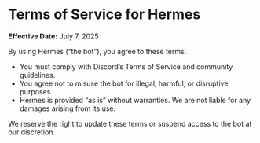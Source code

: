 # Terms of Service for Hermes

**Effective Date:** July 7, 2025

By using Hermes (“the bot”), you agree to these terms.

- You must comply with Discord’s Terms of Service and community guidelines.
- You agree not to misuse the bot for illegal, harmful, or disruptive purposes.
- Hermes is provided “as is” without warranties. We are not liable for any damages arising from its use.

We reserve the right to update these terms or suspend access to the bot at our discretion.
